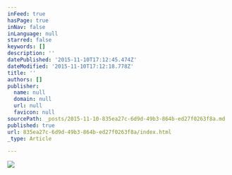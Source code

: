 ```yaml
---
inFeed: true
hasPage: true
inNav: false
inLanguage: null
starred: false
keywords: []
description: ''
datePublished: '2015-11-10T17:12:45.474Z'
dateModified: '2015-11-10T17:12:18.778Z'
title: ''
authors: []
publisher:
  name: null
  domain: null
  url: null
  favicon: null
sourcePath: _posts/2015-11-10-835ea27c-6d9d-49b3-864b-ed27f0263f8a.md
published: true
url: 835ea27c-6d9d-49b3-864b-ed27f0263f8a/index.html
_type: Article

---
```

![](https://the-grid-user-content.s3-us-west-2.amazonaws.com/3afda933-1548-4457-9aac-06a0e3ea5103.JPG)